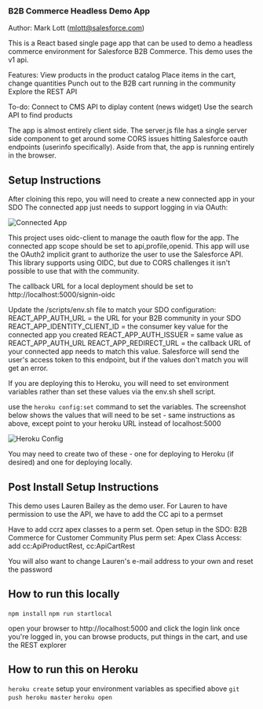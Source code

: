 ### B2B Commerce Headless Demo App

Author: Mark Lott (mlott@salesforce.com)

This is a React based single page app that can be used to demo a headless commerce environment for Salesforce B2B Commerce. This demo uses the v1 api.

Features:
View products in the product catalog
Place items in the cart, change quantities
Punch out to the B2B cart running in the community
Explore the REST API

To-do:
Connect to CMS API to diplay content (news widget)
Use the search API to find products 

The app is almost entirely client side. The server.js file has a single server side component to get around some CORS issues hitting Salesforce oauth endpoints (userinfo specifically). Aside from that, the app is running entirely in the browser.


## Setup Instructions

After cloining this repo, you will need to create a new connected app in your SDO
The connected app just needs to support logging in via OAuth:

![Connected App](/doc/2020-07-23_13-35-00.png)

This project uses oidc-client to manage the oauth flow for the app. The connected app scope should be set to api,profile,openid.  This app will use the OAuth2 implicit grant to authorize the user to use the Salesforce API.  This library supports using OIDC, but due to CORS challenges it isn't possible to use that with the community. 

The callback URL for a local deployment should be set to http://localhost:5000/signin-oidc

Update the /scripts/env.sh file to match your SDO configuration:
REACT_APP_AUTH_URL = the URL for your B2B community in your SDO
REACT_APP_IDENTITY_CLIENT_ID = the consumer key value for the connected app you created
REACT_APP_AUTH_ISSUER = same value as REACT_APP_AUTH_URL
REACT_APP_REDIRECT_URL = the callback URL of your connected app needs to match this value. Salesforce will send the user's access token to this endpoint, but if the values don't match you will get an error.

If you are deploying this to Heroku, you will need to set environment variables rather than 
set these values via the env.sh shell script.

use the `heroku config:set` command to set the variables. The screenshot below shows the values that will need to be set - same instructions as above, except point to your heroku URL instead of localhost:5000

![Heroku Config](/doc/2020-07-23_14-09-15.png)


You may need to create two of these - one for deploying to Heroku (if desired) and one for deploying locally.

## Post Install Setup Instructions

This demo uses Lauren Bailey as the demo user. For Lauren to have permission to use the API, we have to add the CC api to a permset

Have to add ccrz apex classes to a perm set. Open setup in the SDO:
   B2B Commerce for Customer Community Plus perm set: 
      Apex Class Access:
        add cc:ApiProductRest, cc:ApiCartRest

You will also want to change Lauren's e-mail address to your own and reset the password



## How to run this locally

`npm install`
`npm run startlocal`

open your browser to http://localhost:5000 and click the login link
once you're logged in, you can browse products, put things in the cart, and use the REST explorer

## How to run this on Heroku

`heroku create`
 setup your environment variables as specified above
`git push heroku master`
`heroku open`